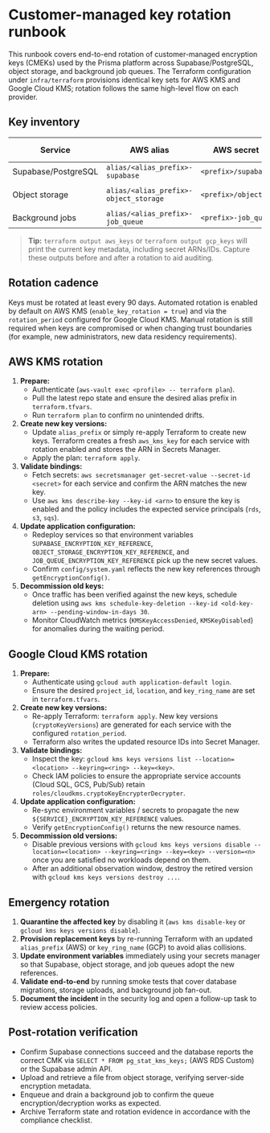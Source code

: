 # Customer-managed key rotation runbook

This runbook covers end-to-end rotation of customer-managed encryption keys (CMEKs) used by the
Prisma platform across Supabase/PostgreSQL, object storage, and background job queues. The
Terraform configuration under `infra/terraform` provisions identical key sets for AWS KMS and
Google Cloud KMS; rotation follows the same high-level flow on each provider.

## Key inventory

| Service | AWS alias | AWS secret name | GCP crypto key | Secret Manager ID |
| --- | --- | --- | --- | --- |
| Supabase/PostgreSQL | `alias/<alias_prefix>-supabase` | `<prefix>/supabase` | `<key_ring>-supabase-cmek` | `<prefix>-supabase` |
| Object storage | `alias/<alias_prefix>-object_storage` | `<prefix>/object_storage` | `<key_ring>-object_storage-cmek` | `<prefix>-object_storage` |
| Background jobs | `alias/<alias_prefix>-job_queue` | `<prefix>-job_queue` | `<key_ring>-job_queue-cmek` | `<prefix>-job_queue` |

> **Tip:** `terraform output aws_keys` or `terraform output gcp_keys` will print the current key
> metadata, including secret ARNs/IDs. Capture these outputs before and after a rotation to aid
> auditing.

## Rotation cadence

Keys must be rotated at least every 90 days. Automated rotation is enabled by default on AWS KMS
(`enable_key_rotation = true`) and via the `rotation_period` configured for Google Cloud KMS. Manual
rotation is still required when keys are compromised or when changing trust boundaries (for example,
new administrators, new data residency requirements).

## AWS KMS rotation

1. **Prepare:**
   - Authenticate (`aws-vault exec <profile> -- terraform plan`).
   - Pull the latest repo state and ensure the desired alias prefix in `terraform.tfvars`.
   - Run `terraform plan` to confirm no unintended drifts.
2. **Create new key versions:**
   - Update `alias_prefix` or simply re-apply Terraform to create new keys. Terraform creates a fresh
     `aws_kms_key` for each service with rotation enabled and stores the ARN in Secrets Manager.
   - Apply the plan: `terraform apply`.
3. **Validate bindings:**
   - Fetch secrets: `aws secretsmanager get-secret-value --secret-id <secret>` for each service and
     confirm the ARN matches the new key.
   - Use `aws kms describe-key --key-id <arn>` to ensure the key is enabled and the policy includes
     the expected service principals (`rds`, `s3`, `sqs`).
4. **Update application configuration:**
   - Redeploy services so that environment variables `SUPABASE_ENCRYPTION_KEY_REFERENCE`,
     `OBJECT_STORAGE_ENCRYPTION_KEY_REFERENCE`, and `JOB_QUEUE_ENCRYPTION_KEY_REFERENCE` pick up the
     new secret values.
   - Confirm `config/system.yaml` reflects the new key references through `getEncryptionConfig()`.
5. **Decommission old keys:**
   - Once traffic has been verified against the new keys, schedule deletion using
     `aws kms schedule-key-deletion --key-id <old-key-arn> --pending-window-in-days 30`.
   - Monitor CloudWatch metrics (`KMSKeyAccessDenied`, `KMSKeyDisabled`) for anomalies during the
     waiting period.

## Google Cloud KMS rotation

1. **Prepare:**
   - Authenticate using `gcloud auth application-default login`.
   - Ensure the desired `project_id`, `location`, and `key_ring_name` are set in `terraform.tfvars`.
2. **Create new key versions:**
   - Re-apply Terraform: `terraform apply`. New key versions (`cryptoKeyVersions`) are generated for
     each service with the configured `rotation_period`.
   - Terraform also writes the updated resource IDs into Secret Manager.
3. **Validate bindings:**
   - Inspect the key: `gcloud kms keys versions list --location=<location> --keyring=<ring> --key=<key>`.
   - Check IAM policies to ensure the appropriate service accounts (Cloud SQL, GCS, Pub/Sub) retain
     `roles/cloudkms.cryptoKeyEncrypterDecrypter`.
4. **Update application configuration:**
   - Re-sync environment variables / secrets to propagate the new
     `${SERVICE}_ENCRYPTION_KEY_REFERENCE` values.
   - Verify `getEncryptionConfig()` returns the new resource names.
5. **Decommission old versions:**
   - Disable previous versions with
     `gcloud kms keys versions disable --location=<location> --keyring=<ring> --key=<key> --version=<n>`
     once you are satisfied no workloads depend on them.
   - After an additional observation window, destroy the retired version with
     `gcloud kms keys versions destroy ...`.

## Emergency rotation

1. **Quarantine the affected key** by disabling it (`aws kms disable-key` or
   `gcloud kms keys versions disable`).
2. **Provision replacement keys** by re-running Terraform with an updated `alias_prefix` (AWS) or
   `key_ring_name` (GCP) to avoid alias collisions.
3. **Update environment variables** immediately using your secrets manager so that Supabase,
   object storage, and job queues adopt the new references.
4. **Validate end-to-end** by running smoke tests that cover database migrations, storage uploads,
   and background job fan-out.
5. **Document the incident** in the security log and open a follow-up task to review access policies.

## Post-rotation verification

- Confirm Supabase connections succeed and the database reports the correct CMK via
  `SELECT * FROM pg_stat_kms_keys;` (AWS RDS Custom) or the Supabase admin API.
- Upload and retrieve a file from object storage, verifying server-side encryption metadata.
- Enqueue and drain a background job to confirm the queue encryption/decryption works as expected.
- Archive Terraform state and rotation evidence in accordance with the compliance checklist.
